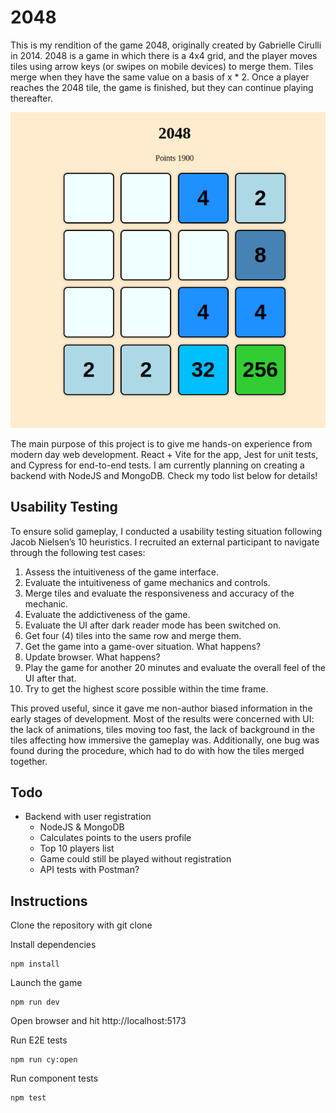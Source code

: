 # 2048

This is my rendition of the game 2048, originally created by Gabrielle Cirulli in 2014. 2048 is a game in which there is a 4x4 grid, and the player moves tiles using arrow keys (or swipes on mobile devices) to merge them. Tiles merge when they have the same value on a basis of x * 2. Once a player reaches the 2048 tile, the game is finished, but they can continue playing thereafter.

![Screencap of the game](/2048-screencap.png)

The main purpose of this project is to give me hands-on experience from modern day web development. React + Vite for the app, Jest for unit tests, and Cypress for end-to-end tests. I am currently planning on creating a backend with NodeJS and MongoDB. Check my todo list below for details!

## Usability Testing

To ensure solid gameplay, I conducted a usability testing situation following Jacob Nielsen’s 10 heuristics. I recruited an external participant to navigate through the following test cases:

1. Assess the intuitiveness of the game interface.
2. Evaluate the intuitiveness of game mechanics and controls.
3. Merge tiles and evaluate the responsiveness and accuracy of the mechanic.
4. Evaluate the addictiveness of the game.
5. Evaluate the UI after dark reader mode has been switched on.
6. Get four (4) tiles into the same row and merge them.
7. Get the game into a game-over situation. What happens?
8. Update browser. What happens?
9. Play the game for another 20 minutes and evaluate the overall feel of the UI
after that.
10. Try to get the highest score possible within the time frame.

This proved useful, since it gave me non-author biased information in the early stages of development. Most of the results were concerned with UI: the lack of animations, tiles moving too fast, the lack of background in the tiles affecting how immersive the gameplay was. Additionally, one bug was found during the procedure, which had to do with how the tiles merged together.

## Todo

- Backend with user registration
	- NodeJS & MongoDB
	- Calculates points to the users profile
	- Top 10 players list
	- Game could still be played without registration
	- API tests with Postman?

## Instructions

Clone the repository with git clone

Install dependencies

```
npm install
```

Launch the game

```
npm run dev
```

Open browser and hit http://localhost:5173

Run E2E tests

```
npm run cy:open
```

Run component tests

```
npm test
```
